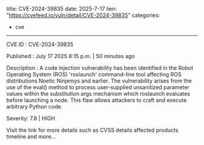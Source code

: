  
title: CVE-2024-39835
date: 2025-7-17
lien: "https://cvefeed.io/vuln/detail/CVE-2024-39835"
categories:
  - cve
---

CVE ID : CVE-2024-39835

Published :  July 17
2025
8:15 p.m. | 50 minutes ago

Description : A code injection vulnerability has been identified in the Robot Operating System (ROS) 'roslaunch' command-line tool
affecting ROS distributions Noetic Ninjemys and earlier. The vulnerability arises from the use of the eval() method to process user-supplied
unsanitized parameter values within the substitution args mechanism
which roslaunch evaluates before launching a node. This flaw allows attackers to craft and execute arbitrary Python code.

Severity: 7.8 | HIGH

Visit the link for more details
such as CVSS details
affected products
timeline
and more...
